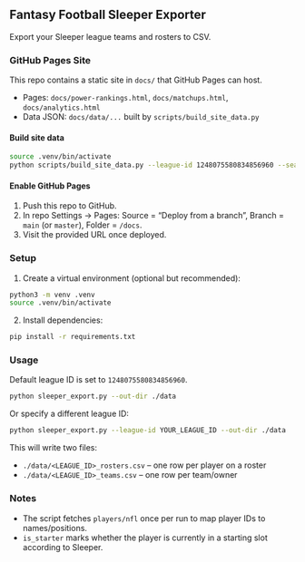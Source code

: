## Fantasy Football Sleeper Exporter

Export your Sleeper league teams and rosters to CSV.

### GitHub Pages Site

This repo contains a static site in `docs/` that GitHub Pages can host.

- Pages: `docs/power-rankings.html`, `docs/matchups.html`, `docs/analytics.html`
- Data JSON: `docs/data/...` built by `scripts/build_site_data.py`

#### Build site data

```bash
source .venv/bin/activate
python scripts/build_site_data.py --league-id 1248075580834856960 --season 2025 --docs-dir ./docs
```

#### Enable GitHub Pages

1. Push this repo to GitHub.
2. In repo Settings → Pages: Source = “Deploy from a branch”, Branch = `main` (or `master`), Folder = `/docs`.
3. Visit the provided URL once deployed.

### Setup

1. Create a virtual environment (optional but recommended):

```bash
python3 -m venv .venv
source .venv/bin/activate
```

2. Install dependencies:

```bash
pip install -r requirements.txt
```

### Usage

Default league ID is set to `1248075580834856960`.

```bash
python sleeper_export.py --out-dir ./data
```

Or specify a different league ID:

```bash
python sleeper_export.py --league-id YOUR_LEAGUE_ID --out-dir ./data
```

This will write two files:

- `./data/<LEAGUE_ID>_rosters.csv` – one row per player on a roster
- `./data/<LEAGUE_ID>_teams.csv` – one row per team/owner

### Notes

- The script fetches `players/nfl` once per run to map player IDs to names/positions.
- `is_starter` marks whether the player is currently in a starting slot according to Sleeper.

